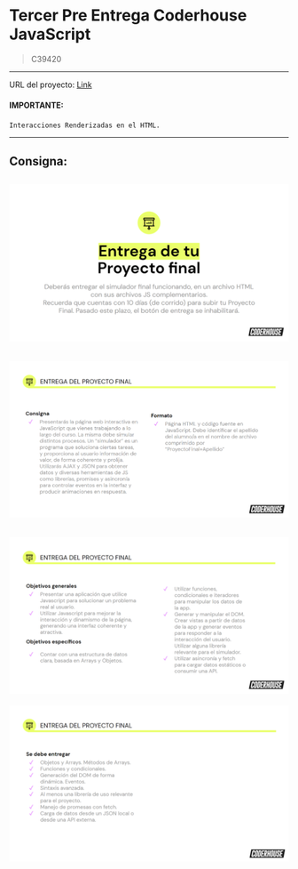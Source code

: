 # Tercer Pre Entrega Coderhouse JavaScript
> C39420
---

URL del proyecto: [Link](https://dacerb.github.io/full-stack-coderhouse-c39420/)

#### IMPORTANTE:
`Interacciones Renderizadas en el HTML.`

---
## Consigna:

![Alt text](docs/1.png)
---
![Alt text](docs/2.png)
---
![Alt text](docs/3.png)
---
![Alt text](docs/4.png)
